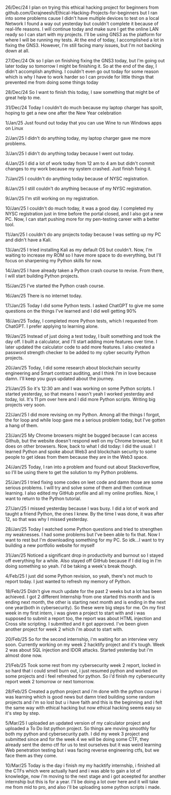 26/Dec/24
  I plan on trying this ethical hacking project for beginners from github.com/0xrajneesh/Ethical-Hacking-Projects-for-beginners but I ran into some problems cause I didn't have multiple devices to test on a local Network I found a way out yesterday but couldn't complete it because of real-life reasons. I will continue today and make sure I get the online LAN ready so I can start with my projects. I'll be using GNS3 as the platform for where I will be running my tests.
  At the end of today, I accomplished a lot in fixing the GNS3. However, I'm still facing many issues, but I'm not backing down at all.

27/Dec/24
  Ok so I plan on finishing fixing the GNS3 today, but I'm going out later today so tomorrow I might be finishing it. So at the end of the day, I didn't accomplish anything. I couldn't even go out today for some reason which is why I have to work harder so I can provide for little things that prevented me from doing some things today

28/Dec/24
  So I want to finish this today, I saw something that might be of great help to me.

31/Dec/24
  Today I couldn't do much because my laptop charger has spoilt, hoping to get a new one after the New Year celebration 

1/Jan/25
  Just found out today that you can use Wine to run Windows apps on Linux

2/Jan/25
  I didn't do anything today, my laptop charger gave me more problems.

3/Jan/25
  I didn't do anything today because I went out today.

4/Jan/25
  I did a lot of work today from 12 am to 4 am but didn't commit changes to my work because my system crashed. Just 
finish fixing it.

7/Jan/25
  I couldn't do anything today because of NYSC registration.

8/Jan/25
  I still couldn't do anything because of my NYSC registration.

9/Jan/25
  I'm still working on my registration.

10/Jan/25
  I couldn't do much today, it was a good day. I completed my NYSC registration just in time before the portal closed, and I also got a new PC. Now, I can start pushing more for my pen-testing career with a better tool.

11/Jan/25
  I couldn't do any projects today because I was setting up my PC and didn't have a Kali.

13/Jan/25
  I tried installing Kali as my default OS but couldn't. Now, I'm waiting to increase my ROM so I have more space to do everything, but I'll focus on sharpening my Python skills for now.

14/Jan/25
  I have already taken a Python crash course to revise. From there, I will start building Python projects.

15/Jan/25
  I've started the Python crash course.

16/Jan/25
  There is no internet today.

17/Jan/25
  Today I did some Python tests. I asked ChatGPT to give me some questions on the things I've learned and I did well getting 90%

18/Jan/25
  Today, I completed more Python tests, which I requested from ChatGPT. I prefer applying to learning alone.

19/Jan/25
  Instead of just doing a test today, I built something and took the day off. I built a calculator, and I'll start adding more features over time. I later updated the calculator code to add more features. I also created a password strength checker to be added to my cyber security Python projects.

20/Jan/25
  Today, I did some research about blockchain security engineering and Smart contract auditing, and I think I'm in love because damn. I'll keep you guys updated about the journey.

21/Jan/25
  So it's 12:30 am and I was working on some Python scripts. I started yesterday, so that means I wasn't yeah I worked yesterday and today, lol. It's 11 pm over here and I did more Python scripts. Writing big projects very soon.

22/Jan/25
  I did more revising on my Python. Among all the things I forgot, the for loop and while loop gave me a serious problem today, but I've gotten a hang of them.

23/Jan/25
  My Chrome browsers might be bugged because I can access Github, but the website doesn't respond well on my Chrome browser, but it does on other browsers. Now, back to what I did today: I did the usual: I learned Python and spoke about Web3 and blockchain security to some people to get ideas from them because they are in the Web3 space.

24/Jan/25
  Today, I ran into a problem and found out about Stackoverflow, so I'll be using there to get the solution to my Python problems.

25/Jan/25
  I tried fixing some codes on leet code and damn those are some serious problems. I will try and solve some of them and then continue learning.
 I also edited my GitHub profile and all my online profiles. Now, I want to return to the Python tutorial.

 27/Jan/25
   I missed yesterday because I was busy. I did a lot of work and taught a friend Python, the ones I knew. By the time I was done, it was after 12, so that was why I missed yesterday.

28/Jan/25
  Today I watched some Python questions and tried to strengthen my weaknesses. I had some problems but I've been able to fix that. Now I want to rest but I'm downloading something for my PC. So idk...I want to try building a new portfolio website for myself

31/Jan/25
  Noticed a significant drop in productivity and burnout so I stayed off everything for a while. Also stayed off GitHub because if I did log in I'm doing something so yeah. I'd be taking a week's break though.

4/Feb/25
  I just did some Python revision, so yeah, there's not much to report today. I just wanted to refresh my memory of Python.

18/Feb/25
  Didn't give much update for the past 2 weeks but a lot has been achieved. I got 2 different Internship from one started this month and is ending next month, the other is starting next month and is ending in the next one year(both in cybersecurity). So these were big steps for me. On my first week in my first intern, i was given a project to start with and i was supposed to submit a report too, the report was about HTML injection and Cross site scripting. I submitted and it got approved. I've been given another project for week 2 which i'm about to start with.

20/Feb/25
  So for the second internship, i'm waiting for an interview very soon. Currently working on my week 2 hacktify project and it's tough. Week 2 was about SQL injection and IDOR attacks. Started yesterday but i'm almost done now.

21/Feb/25
  Took some rest from my cybersecurity week 2 report, locked in so hard that i could smell burn out, i just resumed python and worked on some projects and i feel refreshed for python. So i'd finish my cybersecurity report week 2 tomorrow or next tomorrow.

28/Feb/25
  Created a python project and i'm done with the python course i was learning which is good news but damn tried building some random projects and i'm so lost but u i have faith and this is the beginning and i felt the same way with ethical hacking but now ethical hacking seems easy so it's step by step.

5/Mar/25
  I uploaded an updated version of my calculator project and uploaded a To Do list python project. So things are moving smoothly for both my python and cybersecurity path. I did my week 3 project and submitted since and for the week 4 we will be doing some CTF, they already sent the demo ctf for us to test ourselves but it was weird learning Web penetration testing but i was facing reverse engineering ctfs, but we face them as they come.

10/Mar/25
  Today is the day i finish my my hacktify internship, i finished all the CTFs which were actually hard and i was able to gain a lot of knowledge, now i'm moving to the next stage and i got aceepted for another internship but this is for a year. I'll be doing a lot over here and it will take me from mid to pro, and also i'll be uploading some python scripts i made.

